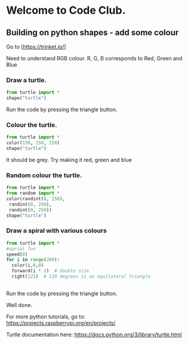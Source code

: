 # Welcome to Code Club. 
## Building on python shapes - add some colour

Go to [https://trinket.io/]

Need to understand RGB colour. 
R, G, B corresponds to Red, Green and Blue

### Draw a turtle. 
``` python
from turtle import *
shape("turtle")
```
Run the code by pressing the triangle button.


### Colour the turtle. 
``` python
from turtle import *
color(150, 150, 150)
shape("turtle")
```
It should be grey. 
Try making it red, green and blue

### Random colour the turtle. 
``` python
from turtle import *
from random import *
color(randint(0, 250),
 randint(0, 250),
 randint(0, 250))
shape("turtle")
```


### Draw a spiral with various colours
``` python
from turtle import *
#sprial fun
speed(0)
for i in range(200):
  color(i,0,0)
  forward(i * 2)  # double size
  right(121)  # 120 degrees is an equilateral triangle
  
```

Run the code by pressing the triangle button. 

Well done. 

For more python tutorials, go to: https://projects.raspberrypi.org/en/projects/

Turtle documentation here: https://docs.python.org/3/library/turtle.html
